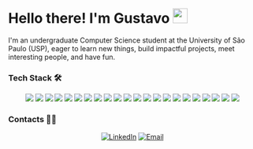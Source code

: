 # Hello there! I'm Gustavo <img src="https://raw.githubusercontent.com/iampavangandhi/iampavangandhi/master/gifs/Hi.gif" width="30px">

I'm an undergraduate Computer Science student at the University of São Paulo (USP), eager to learn new things, build impactful projects, meet interesting people, and have fun.

### Tech Stack 🛠

<p align="center">
    <a href="#"><img src="https://img.shields.io/badge/-C-000000?style=flat&logo=c"></a>
    <a href="#"><img src="https://img.shields.io/badge/-C++-000000?style=flat&logo=c%2B%2B"></a>
    <a href="#"><img src="https://img.shields.io/badge/-Haskell-000000?style=flat&logo=haskell"></a>
    <a href="#"><img src="https://img.shields.io/badge/-Java-000000?style=flat&logo=java"></a>
    <a href="#"><img src="https://img.shields.io/badge/-JavaScript-000000?style=flat&logo=javascript"></a>
    <a href="#"><img src="https://img.shields.io/badge/-Python-000000?style=flat&logo=python"></a>
    <a href="#"><img src="https://img.shields.io/badge/-Bash-000000?style=flat&logo=gnu-bash"></a>
    <a href="#"><img src="https://img.shields.io/badge/-Git-000000?style=flat&logo=git"></a>
    <a href="#"><img src="https://img.shields.io/badge/-Linux-000000?style=flat&logo=linux"></a>
    <a href="#"><img src="https://img.shields.io/badge/-Kali%20Linux-000000?style=flat&logo=kalilinux"></a>
    <a href="#"><img src="https://img.shields.io/badge/-CSS3-000000?style=flat&logo=css3"></a>
    <a href="#"><img src="https://img.shields.io/badge/-Bootstrap-000000?style=flat&logo=bootstrap"></a>
    <a href="#"><img src="https://img.shields.io/badge/-HTML5-000000?style=flat&logo=html5"></a>
    <a href="#"><img src="https://img.shields.io/badge/-Express.js-000000?style=flat&logo=express"></a>
    <a href="#"><img src="https://img.shields.io/badge/-Node.js-000000?style=flat&logo=node.js"></a>
    <a href="#"><img src="https://img.shields.io/badge/-Jupyter-000000?style=flat&logo=jupyter"></a>
    <a href="#"><img src="https://img.shields.io/badge/-Pandas-000000?style=flat&logo=pandas"></a>
    <a href="#"><img src="https://img.shields.io/badge/-TensorFlow-000000?style=flat&logo=tensorflow"></a>
    <a href="#"><img src="https://img.shields.io/badge/-PostgreSQL-000000?style=flat&logo=postgresql"></a>
    <a href="#"><img src="https://img.shields.io/badge/-Wireshark-000000?style=flat&logo=wireshark"></a>
    <a href="#"><img src="https://img.shields.io/badge/-Metasploit-000000?style=flat&logo=metasploit"></a>
    <a href="#"><img src="https://img.shields.io/badge/-Burp%20Suite-000000?style=flat&logo=burpsuite"></a>
</p>

### Contacts 🤝🏻

<p align="center">
    <a href="https://www.linkedin.com/in/gustavo-gabriel-ribeiro-200a83279/"><img alt="LinkedIn" src="https://img.shields.io/badge/LinkedIn-Gustavo%20Gabriel%20Ribeiro-blue?style=flat-square&logo=linkedin"></a>
    <a href="mailto:gustavogrib.ggr@gmail.com"><img alt="Email" src="https://img.shields.io/badge/Email-gustavogrib.ggr@gmail.com-blue?style=flat-square&logo=gmail"></a>
</p>
